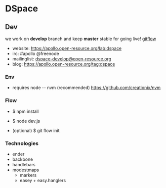 # DSpace

## Dev

we work on **develop** branch and keep **master** stable for going live! [gitflow](https://github.com/nvie/gitflow)

* website: https://apollo.open-resource.org/lab:dspace
* irc: #apollo @freenode
* mailinglist: dspace-develop@open-resource.org 
* blog: https://apollo.open-resource.org/tag:dspace

### Env

* requires node -- nvm (recommended) https://github.com/creationix/nvm

### Flow

* $ npm install
* $ node dev.js

* (optional) $ git flow init

### Technologies

* ender
* backbone
* handlebars
* modestmaps
  * markers
  * easey + easy.hanglers
